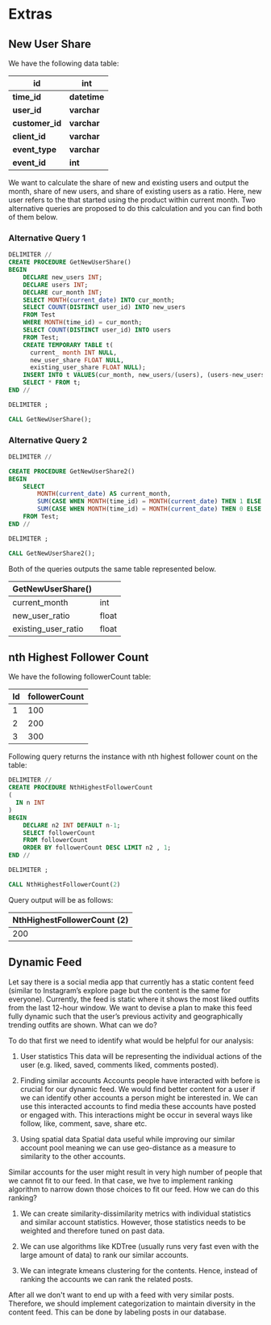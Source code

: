 # Extras

## New User Share

We have the following data table:

| id | int |
| - | - |
| **time_id** | **datetime** |
| **user_id** | **varchar** |
| **customer_id** | **varchar** |
| **client_id** | **varchar** |
| **event_type** | **varchar** |
| **event_id** | **int** |

We want to calculate the share of new and existing users and output the month, share of new users, and share of existing users as a ratio. Here, new user refers to the that started using the product within current month. Two alternative queries are proposed to do this calculation and you can find both of them below.

### Alternative Query 1

```sql
DELIMITER //
CREATE PROCEDURE GetNewUserShare()
BEGIN
	DECLARE new_users INT;
	DECLARE users INT;
	DECLARE cur_month INT;
	SELECT MONTH(current_date) INTO cur_month;
	SELECT COUNT(DISTINCT user_id) INTO new_users
    FROM Test
    WHERE MONTH(time_id) = cur_month;
    SELECT COUNT(DISTINCT user_id) INTO users
    FROM Test;
    CREATE TEMPORARY TABLE t(
      current_ month INT NULL,
      new_user_share FLOAT NULL,
      existing_user_share FLOAT NULL);  
    INSERT INTO t VALUES(cur_month, new_users/(users), (users-new_users)/users);
    SELECT * FROM t;
END //

DELIMITER ;

CALL GetNewUserShare();
```

### Alternative Query 2

```sql
DELIMITER //

CREATE PROCEDURE GetNewUserShare2()
BEGIN
	SELECT
    	MONTH(current_date) AS current_month, 
    	SUM(CASE WHEN MONTH(time_id) = MONTH(current_date) THEN 1 ELSE 0 END) / COUNT(*) AS new_user_ratio, 
        SUM(CASE WHEN MONTH(time_id) = MONTH(current_date) THEN 0 ELSE 1 END) / COUNT(*) AS existing_user_ratio
	FROM Test;
END //

DELIMITER ;

CALL GetNewUserShare2();
```

Both of the queries outputs the same table represented below.

| GetNewUserShare() | |
| - | - |
| current_month | int |
| new_user_ratio | float |
| existing_user_ratio | float |

## nth Highest Follower Count

We have the following followerCount table:

| Id | followerCount |
|----|---------------|
| 1 | 100 |
| 2 | 200 |
| 3 | 300 |

Following query returns the instance with nth highest follower count on the table:

```sql
DELIMITER //
CREATE PROCEDURE NthHighestFollowerCount
(
  IN n INT
)
BEGIN
    DECLARE n2 INT DEFAULT n-1;
	SELECT followerCount
	FROM followerCount
    ORDER BY followerCount DESC LIMIT n2 , 1;
END //

DELIMITER ;

CALL NthHighestFollowerCount(2)
```

Query output will be as follows:

| NthHighestFollowerCount (2) |
| - |
| 200 |

## Dynamic Feed

Let say there is a social media app that currently has a static content feed (similar to Instagram’s explore page but the content is the same for everyone). Currently, the feed is static where it shows the most liked outfits from the last 12-hour window. We want to devise a plan to make this feed fully dynamic such that the user’s previous activity and geographically trending outfits are shown. What can we do?

To do that first we need to identify what would be helpful for our analysis:

1. User statistics
    This data will be representing the individual actions of the user (e.g. liked, saved, comments liked, comments posted).

2. Finding similar accounts
    Accounts people have interacted with before is crucial for our dynamic feed. We would find better content for a user if we can identify other accounts a person might be interested in. We can use this interacted accounts to find media these accounts have posted or engaged with. This interactions might be occur in several ways like follow, like, comment, save, share etc.

3. Using spatial data
    Spatial data useful while improving our similar account pool meaning we can use geo-distance as a measure to similarity to the other accounts.

Similar accounts for the user might result in very high number of people that we cannot fit to our feed. In that case, we hve to implement ranking algorithm to narrow down those choices to fit our feed. How we can do this ranking?

1. We can create similarity-dissimilarity metrics with individual statistics and similar account statistics. However, those statistics needs to be weighted and therefore tuned on past data.

2. We can use algorithms like KDTree (usually runs very fast even with the large amount of data) to rank our similar accounts.

3. We can integrate kmeans clustering for the contents. Hence, instead of ranking the accounts we can rank the related posts.

After all we don't want to end up with a feed with very similar posts. Therefore, we should implement categorization to maintain diversity in the content feed. This can be done by labeling posts in our database.
